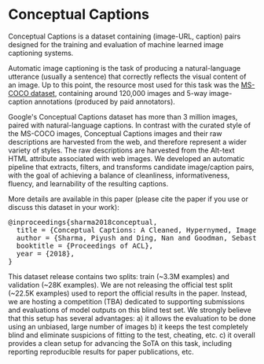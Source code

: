 # Conceptual Captions

Conceptual Captions is a dataset containing (image-URL, caption) pairs designed
for the training and evaluation of machine learned image captioning systems.

Automatic image captioning is the task of producing a natural-language
utterance (usually a sentence) that correctly reflects the visual content of an
image. Up to this point, the resource most used for this task was the
[MS-COCO dataset](http://http://cocodataset.org), containing around 120,000
images and 5-way image-caption annotations (produced by paid annotators).

Google's Conceptual Captions dataset has more than 3 million images, paired
with natural-language captions. In contrast with the curated style of the
MS-COCO images, Conceptual Captions images and their raw descriptions are
harvested from the web, and therefore represent a wider variety of styles. The
raw descriptions are harvested from the Alt-text HTML attribute associated with
web images. We developed an automatic pipeline that extracts, filters, and
transforms candidate image/caption pairs, with the goal of achieving a balance
of cleanliness, informativeness, fluency, and learnability of the resulting
captions.

More details are available in this paper (please cite the paper if you use or discuss this dataset in your work):
</p>
<div class="highlight highlight-source-shell"><pre>
@inproceedings{sharma2018conceptual,
  title = {Conceptual Captions: A Cleaned, Hypernymed, Image Alt-text Dataset For Automatic Image Captioning},
  author = {Sharma, Piyush and Ding, Nan and Goodman, Sebastian and Soricut, Radu},
  booktitle = {Proceedings of ACL},
  year = {2018},
}
</pre></div>

This dataset release contains two splits: train (~3.3M examples) and validation (~28K examples).
We are not releasing the official test split (~22.5K examples) used to report the official results in the paper.
Instead, we are hosting a competition (TBA) dedicated to supporting submissions and evaluations of model outputs on this blind test set.
We strongly believe that this setup has several advantages: a) it allows the evaluation to be done using an unbiased, large number of images b) it keeps the test completely blind and eliminate suspicions of fitting to the test, cheating, etc. c) it overall provides a clean setup for advancing the SoTA on this task, including reporting reproducible results for paper publications, etc.
